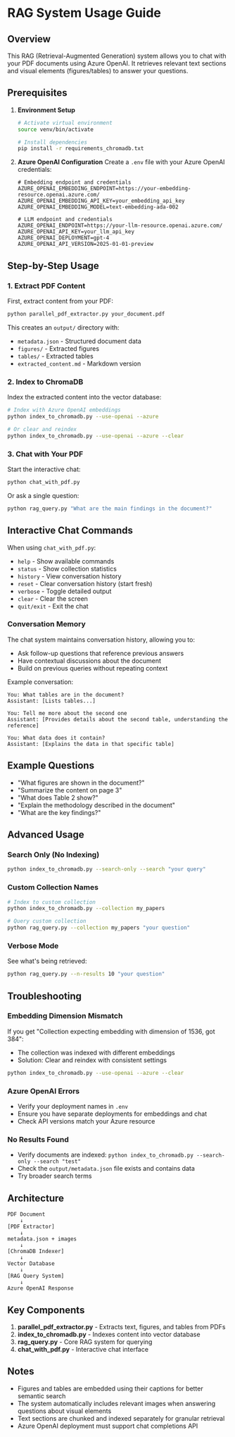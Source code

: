 # RAG System Usage Guide

## Overview
This RAG (Retrieval-Augmented Generation) system allows you to chat with your PDF documents using Azure OpenAI. It retrieves relevant text sections and visual elements (figures/tables) to answer your questions.

## Prerequisites

1. **Environment Setup**
   ```bash
   # Activate virtual environment
   source venv/bin/activate
   
   # Install dependencies
   pip install -r requirements_chromadb.txt
   ```

2. **Azure OpenAI Configuration**
   Create a `.env` file with your Azure OpenAI credentials:
   ```env
   # Embedding endpoint and credentials
   AZURE_OPENAI_EMBEDDING_ENDPOINT=https://your-embedding-resource.openai.azure.com/
   AZURE_OPENAI_EMBEDDING_API_KEY=your_embedding_api_key
   AZURE_OPENAI_EMBEDDING_MODEL=text-embedding-ada-002
   
   # LLM endpoint and credentials
   AZURE_OPENAI_ENDPOINT=https://your-llm-resource.openai.azure.com/
   AZURE_OPENAI_API_KEY=your_llm_api_key
   AZURE_OPENAI_DEPLOYMENT=gpt-4
   AZURE_OPENAI_API_VERSION=2025-01-01-preview
   ```

## Step-by-Step Usage

### 1. Extract PDF Content
First, extract content from your PDF:
```bash
python parallel_pdf_extractor.py your_document.pdf
```
This creates an `output/` directory with:
- `metadata.json` - Structured document data
- `figures/` - Extracted figures
- `tables/` - Extracted tables
- `extracted_content.md` - Markdown version

### 2. Index to ChromaDB
Index the extracted content into the vector database:
```bash
# Index with Azure OpenAI embeddings
python index_to_chromadb.py --use-openai --azure

# Or clear and reindex
python index_to_chromadb.py --use-openai --azure --clear
```

### 3. Chat with Your PDF
Start the interactive chat:
```bash
python chat_with_pdf.py
```

Or ask a single question:
```bash
python rag_query.py "What are the main findings in the document?"
```

## Interactive Chat Commands

When using `chat_with_pdf.py`:
- `help` - Show available commands
- `status` - Show collection statistics
- `history` - View conversation history
- `reset` - Clear conversation history (start fresh)
- `verbose` - Toggle detailed output
- `clear` - Clear the screen
- `quit/exit` - Exit the chat

### Conversation Memory
The chat system maintains conversation history, allowing you to:
- Ask follow-up questions that reference previous answers
- Have contextual discussions about the document
- Build on previous queries without repeating context

Example conversation:
```
You: What tables are in the document?
Assistant: [Lists tables...]

You: Tell me more about the second one
Assistant: [Provides details about the second table, understanding the reference]

You: What data does it contain?
Assistant: [Explains the data in that specific table]
```

## Example Questions

- "What figures are shown in the document?"
- "Summarize the content on page 3"
- "What does Table 2 show?"
- "Explain the methodology described in the document"
- "What are the key findings?"

## Advanced Usage

### Search Only (No Indexing)
```bash
python index_to_chromadb.py --search-only --search "your query"
```

### Custom Collection Names
```bash
# Index to custom collection
python index_to_chromadb.py --collection my_papers

# Query custom collection
python rag_query.py --collection my_papers "your question"
```

### Verbose Mode
See what's being retrieved:
```bash
python rag_query.py --n-results 10 "your question"
```

## Troubleshooting

### Embedding Dimension Mismatch
If you get "Collection expecting embedding with dimension of 1536, got 384":
- The collection was indexed with different embeddings
- Solution: Clear and reindex with consistent settings
```bash
python index_to_chromadb.py --use-openai --azure --clear
```

### Azure OpenAI Errors
- Verify your deployment names in `.env`
- Ensure you have separate deployments for embeddings and chat
- Check API versions match your Azure resource

### No Results Found
- Verify documents are indexed: `python index_to_chromadb.py --search-only --search "test"`
- Check the `output/metadata.json` file exists and contains data
- Try broader search terms

## Architecture

```
PDF Document
    ↓
[PDF Extractor]
    ↓
metadata.json + images
    ↓
[ChromaDB Indexer]
    ↓
Vector Database
    ↓
[RAG Query System]
    ↓
Azure OpenAI Response
```

## Key Components

1. **parallel_pdf_extractor.py** - Extracts text, figures, and tables from PDFs
2. **index_to_chromadb.py** - Indexes content into vector database
3. **rag_query.py** - Core RAG system for querying
4. **chat_with_pdf.py** - Interactive chat interface

## Notes

- Figures and tables are embedded using their captions for better semantic search
- The system automatically includes relevant images when answering questions about visual elements
- Text sections are chunked and indexed separately for granular retrieval
- Azure OpenAI deployment must support chat completions API